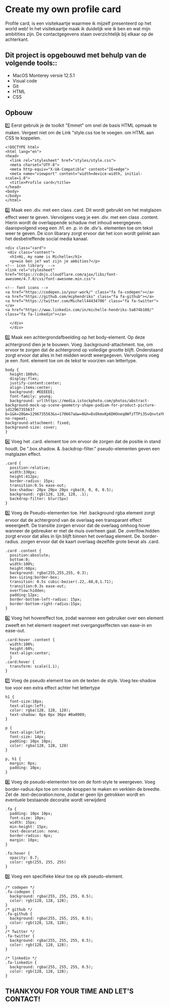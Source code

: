<h1> Create my own profile card </h1>
Profile card, is een visitekaartje waarmee ik mijzelf presenteerd op het world web!
In het visitekaartje maak ik duidelijk wie ik ben en wat mijn ambitities zijn. De contactgegevens staan overzichtelijk bij elkaar op de achterkant. 

<h2>Dit project is opgebouwd met behulp van de volgende tools::</h2>

* MacOS Monterey versie 12.5.1 
* Visual code
* Git
* HTML 
* CSS

<h2>Opbouw</h2>

1️⃣ Eerst gebruik je de toolkit "Emmet" om snel de basis HTML opmaak te maken. 
Vergeet niet om de Link "style.css toe te voegen. om HTML aan CSS te koppelen. 

```
<!DOCTYPE html>
<html lang="en">
<head>
  <link rel="stylesheet" href="styles/style.css">
  <meta charset="UTF-8">
  <meta http-equiv="X-UA-Compatible" content="IE=edge">
  <meta name="viewport" content="width=device-width, initial-scale=1.0">
  <title>Profile card</title>
</head>
<body>
</body>
</html>
```

2️⃣ Maak een .div. met een class .card. Dit wordt gebruikt om het matglazen effect weer te geven. Vervolgens voeg je een .div. met een class .content. Hierin wordt de overlappende schaduw met inhoud weergegeven. daaropvolgend voeg een .h1. en .p. in de .div's. elementen toe om tekst weer te geven. De icon libarary zorgt ervoor dat het icon wordt gelinkt aan het desbetreffende social media kanaal.

```
<div class="card">
 <div class="content">
  <h1>Hi, my name is Michelle</h1>
  <p>wie ben je? wat zijn je ambities?</p>
<!-- icon library  -->
<link rel="stylesheet" href="https://cdnjs.cloudflare.com/ajax/libs/font-awesome/4.7.0/css/font-awesome.min.css">

<!-- font icons -->
<a href="https://codepen.io/your-work/" class="fa fa-codepen"></a>
<a href="https://github.com/mcphendriks" class="fa fa-github"></a>
<a href="https://twitter.com/Michell44434706" class="fa fa-twitter"></a>
<a href="https://www.linkedin.com/in/michelle-hendriks-5a874b180/" class="fa fa-linkedin"></a>

  </div>
  </div>
```

3️⃣ Maak een achtergrondafbeelding op het body-element. Op deze achtergrond dien je te bouwen. Voeg .background-attachment. toe, om ervoor te zorgen dat de  achtergrond op volledige grootte blijft. Onderstaand zorgt ervoor dat alles in het midden wordt weergegeven. Vervolgens voeg je een .font. element toe om de tekst te voorzien van lettertype. 

```
body {
  height:100vh;
  display:flex;
  justify-content:center;
  align-items:center;
  background: #EEEEEE;
  font-family: young;
  background: url(https://media.istockphoto.com/photos/abstract-background-mock-up-scene-geometry-shape-podium-for-product-picture-id1296735563?b=1&k=20&m=1296735563&s=170667a&w=0&h=DsOkmxKp6DHOneq8WfzTTPi35vQnvtaYHlQc6uDjpOA=) no-repeat;
background-attachment: fixed;
background-size: cover;
}
```

4️⃣ Voeg het .card. element toe om ervoor de zorgen dat de positie in stand houdt. De ".box.shadow. & .backdrop-filter." pseudo-elementen geven een matglazen effect.

```
.card {
  position:relative;
  width:330px;
  height:412px;
  border-radius: 15px;
  transition:0.5s ease-out;
  box-shadow: 20px 20px 20px rgba(0, 0, 0, 0.5);
  background: rgb(128, 128, 128, .1);
  backdrop-filter: blur(5px)
}
```

5️⃣ Voeg de Pseudo-elementen toe. Het .background rgba element zorgt ervoor dat de achtergrond van de overlaag een transparant effect weeergeeft. De transitie zorgen ervoor dat de overlaag omhoog hover wanneer de gebreuker er met de muis overheen gaat. De .overlfow.hidden zorgt ervoor dat alles in lijn blijft binnen het overlaag element. De. border-radius. zorgen ervoor dat de kaart overlaag dezelfde grote bevat als .card.
```
.card .content {
  position:absolute;
  bottom:0;
  width:100%;
  height:60px;
  background: rgba(255,255,255, 0.3);
  box-sizing:border-box;
  transition: 0.5s cubic-bezier(.22,.68,0,1.71);
  transition:0.3s ease-out;
  overflow:hidden;
  padding:12px;
  border-bottom-left-radius: 15px;
  border-bottom-right-radius:15px;
}
```

6️⃣ Voeg het hovereffect toe, zodat wanneer een gebruiker over een element zweeft en het element reageert met overgangseffecten van ease-in en ease-out.
```
.card:hover .content {
  width:100%;
  height:60%;
  text-align:center;
  }
.card:hover {
  transform: scale(1.1);
}
```
7️⃣ Voeg de pseudo element toe om de texten de style. Voeg tex-shadow toe voor een extra effect achter het lettertype

```
h1 {
  font-size:18px;
  text-align:left;
  color: rgba(128, 128, 128);
  text-shadow: 0px 0px 30px #0a0909;
}

p {
  text-align:left;
  font-size: 14px;
  padding: 10px 10px;
  color: rgba(128, 128, 128)
}

p, h1 {
  margin: 0px;
  padding: 10px;
}
```
8️⃣  Voeg de pseudo-elementen toe om de font-style te weergeven. Voeg border-radius:4px toe om ronde knoppen te maken en verklein de breedte. Zet de .text-decoration:none, zodat er  geen lijn getrokken wordt en eventuele bestaande decoratie wordt verwijderd
```
.fa {
  padding: 10px 10px;
  font-size: 10px;
  width: 15px;
  min-height: 15px;
  text-decoration: none;
  border-radius: 4px;
  margin: 10px;
}

.fa:hover {
  opacity: 0.7;
  color: rgb(255, 255, 255)
}
```

9️⃣ Voeg een specifieke kleur toe op elk pseudo-element.
```
/* codepen */
.fa-codepen { 
  background: rgba(255, 255, 255, 0.5);
  color: rgb(128, 128, 128);
}
/* github */
.fa-github { 
  background: rgba(255, 255, 255, 0.5);
  color: rgb(128, 128, 128);
}
/* Twitter */
.fa-twitter {
  background: rgba(255, 255, 255, 0.5);
  color: rgb(128, 128, 128);
}

/* linkedin */
.fa-linkedin {
  background: rgba(255, 255, 255, 0.5);
  color: rgb(128, 128, 128);
}

```

<h2> THANKYOU FOR YOUR TIME AND LET'S CONTACT! </h2>
